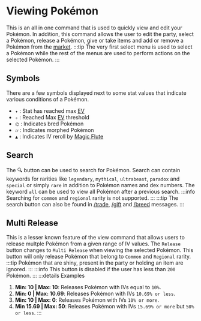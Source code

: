 # Viewing Pokémon

This is an all in one command that is used to quickly view and edit your Pokémon. In addition, this command allows the user to edit the party, select a Pokémon, release a Pokémon, give or take items and add or remove a Pokémon from the [market](./market.md).
:::tip
The very first select menu is used to select a Pokémon while the rest of the menus are used to perform actions on the selected Pokémon. 
:::

## Symbols
There are a few symbols displayed next to some stat values that indicate various conditions of a Pokémon.
- `✦` : Stat has reached max [EV](../strategies/ev.md)
- `✧` : Reached Max [EV](../strategies/ev.md) threshold
- `⌬` : Indicates bred Pokémon
- `⌭` : Indicates morphed Pokémon
- `▲` : Indicates IV reroll by [Magic Flute](../items.md#magic-flute)

## Search
The 🔍 button can be used to search for Pokémon. Search can contain keywords for rarities like `legendary`, `mythical`, `ultrabeast`, `paradox` and `special` or simply `rare` in addition to Pokémon names and dex numbers. The keyword `all` can be used to view all Pokémon after a previous search.
:::info
Searching for `common` and `regional` rarity is not supported.
:::
:::tip
The search button can also be found in [/trade](/commands/trade.html), [/gift](/commands/gift.html) and [/breed](/commands/breed.html) messages.
:::

## Multi Release
This is a lesser known feature of the view command that allows users to release multple Pokémon from a given range of IV values. The `Release` button changes to `Multi Release` when viewing the selected Pokémon. This button will only release Pokémon that belong to `Common` and `Regional` rarity.
:::tip
Pokémon that are shiny, present in the party or holding an item are ignored.
:::
:::info
This button is disabled if the user has less than `200` Pokémon.
::: 
:::details Examples
1. **Min: 10 | Max: 10**: Releases Pokémon with IVs equal to `10%`.
2. **Min: 0 | Max: 10.69**: Releases Pokémon with IVs `10.69% or less`.
3. **Min: 10 | Max: 0**: Releases Pokémon with IVs `10% or more`.
4. **Min 15.69 | Max: 50**: Releases Pokémon with IVs `15.69% or more` but `50% or less`.
:::
